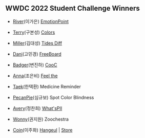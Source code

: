 ## WWDC 2022 Student Challenge Winners

 * [River](https://github.com/rriver2)(이가은) [EmotionPoint](https://github.com/rriver2/WWDC--Ep-) 
 * [Terry](https://github.com/terry-koo)(구본성) [Colors](https://github.com/terry-koo/WWDC_Colors_SwiftUI)
 * [Miller](https://github.com/KimDaeSeong8721)(김대성) [Tides Diff](https://github.com/KimDaeSeong8721/WWDC22)
 * [Dani](https://github.com/Minkyeong-Ko)(고민경) [FreeBoard](https://github.com/Minkyeong-Ko/Freeboard)
 * [Badger](https://github.com/Byeonjinha)(변진하) [CooC](https://github.com/Byeonjinha/CooC)
 * [Anna](https://github.com/Eunbi-Cho)(조은비) [Feel the](https://github.com/Eunbi-Cho/Feel-the.git)

 * [Taek](https://github.com/TaekH)(한택환) Medicine Reminder
 * [PecanPie](https://github.com/PecanPiePOS)(심규보) Spot Color Blindness
 * [Avery](https://github.com/chaneeii)(정찬희) [What'sPII](https://github.com/chaneeii/WWDC22_WhatsPII)
 * [Wonny](https://github.com/wonny1012)(권지원) Zoochestra
 * [Coin](https://github.com/wonny1012)(이주화) [Hangeul](https://github.com/Juhwa-Lee1023/Hangeul) | [Store](https://apps.apple.com/kr/app/hangeul-puzzle/id1634394239?l=en) 
